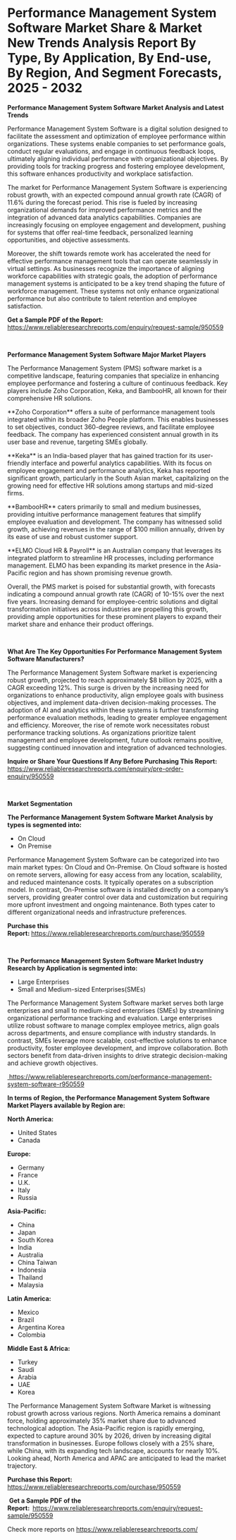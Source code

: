<p><h1>Performance Management System Software Market Share & Market New Trends Analysis Report By Type, By Application, By End-use, By Region, And Segment Forecasts, 2025 - 2032</h1></p><p><strong>Performance Management System Software Market Analysis and Latest Trends</strong></p>
<p><p>Performance Management System Software is a digital solution designed to facilitate the assessment and optimization of employee performance within organizations. These systems enable companies to set performance goals, conduct regular evaluations, and engage in continuous feedback loops, ultimately aligning individual performance with organizational objectives. By providing tools for tracking progress and fostering employee development, this software enhances productivity and workplace satisfaction.</p><p>The market for Performance Management System Software is experiencing robust growth, with an expected compound annual growth rate (CAGR) of 11.6% during the forecast period. This rise is fueled by increasing organizational demands for improved performance metrics and the integration of advanced data analytics capabilities. Companies are increasingly focusing on employee engagement and development, pushing for systems that offer real-time feedback, personalized learning opportunities, and objective assessments. </p><p>Moreover, the shift towards remote work has accelerated the need for effective performance management tools that can operate seamlessly in virtual settings. As businesses recognize the importance of aligning workforce capabilities with strategic goals, the adoption of performance management systems is anticipated to be a key trend shaping the future of workforce management. These systems not only enhance organizational performance but also contribute to talent retention and employee satisfaction.</p></p>
<p><strong>Get a Sample PDF of the Report:&nbsp;</strong> <a href="https://www.reliableresearchreports.com/enquiry/request-sample/950559?utm_campaign=2244&utm_medium=2&utm_source=Github&utm_content=ia&utm_term=06032025&utm_id=performance-management-system-software">https://www.reliableresearchreports.com/enquiry/request-sample/950559</a></p>
<p>&nbsp;</p>
<p><strong>Performance Management System Software Major Market Players</strong></p>
<p><p>The Performance Management System (PMS) software market is a competitive landscape, featuring companies that specialize in enhancing employee performance and fostering a culture of continuous feedback. Key players include Zoho Corporation, Keka, and BambooHR, all known for their comprehensive HR solutions.</p><p>**Zoho Corporation** offers a suite of performance management tools integrated within its broader Zoho People platform. This enables businesses to set objectives, conduct 360-degree reviews, and facilitate employee feedback. The company has experienced consistent annual growth in its user base and revenue, targeting SMEs globally.</p><p>**Keka** is an India-based player that has gained traction for its user-friendly interface and powerful analytics capabilities. With its focus on employee engagement and performance analytics, Keka has reported significant growth, particularly in the South Asian market, capitalizing on the growing need for effective HR solutions among startups and mid-sized firms.</p><p>**BambooHR** caters primarily to small and medium businesses, providing intuitive performance management features that simplify employee evaluation and development. The company has witnessed solid growth, achieving revenues in the range of $100 million annually, driven by its ease of use and robust customer support.</p><p>**ELMO Cloud HR & Payroll** is an Australian company that leverages its integrated platform to streamline HR processes, including performance management. ELMO has been expanding its market presence in the Asia-Pacific region and has shown promising revenue growth.</p><p>Overall, the PMS market is poised for substantial growth, with forecasts indicating a compound annual growth rate (CAGR) of 10-15% over the next five years. Increasing demand for employee-centric solutions and digital transformation initiatives across industries are propelling this growth, providing ample opportunities for these prominent players to expand their market share and enhance their product offerings.</p></p>
<p>&nbsp;</p>
<p><strong>What Are The Key Opportunities For Performance Management System Software Manufacturers?</strong></p>
<p><p>The Performance Management System Software market is experiencing robust growth, projected to reach approximately $8 billion by 2025, with a CAGR exceeding 12%. This surge is driven by the increasing need for organizations to enhance productivity, align employee goals with business objectives, and implement data-driven decision-making processes. The adoption of AI and analytics within these systems is further transforming performance evaluation methods, leading to greater employee engagement and efficiency. Moreover, the rise of remote work necessitates robust performance tracking solutions. As organizations prioritize talent management and employee development, future outlook remains positive, suggesting continued innovation and integration of advanced technologies.</p></p>
<p><strong>Inquire or Share Your Questions If Any Before Purchasing This Report:</strong> <a href="https://www.reliableresearchreports.com/enquiry/pre-order-enquiry/950559?utm_campaign=2244&utm_medium=2&utm_source=Github&utm_content=ia&utm_term=06032025&utm_id=performance-management-system-software">https://www.reliableresearchreports.com/enquiry/pre-order-enquiry/950559</a></p>
<p>&nbsp;</p>
<p><strong>Market Segmentation</strong></p>
<p><strong>The Performance Management System Software Market Analysis by types is segmented into:</strong></p>
<p><ul><li>On Cloud</li><li>On Premise</li></ul></p>
<p><p>Performance Management System Software can be categorized into two main market types: On Cloud and On-Premise. On Cloud software is hosted on remote servers, allowing for easy access from any location, scalability, and reduced maintenance costs. It typically operates on a subscription model. In contrast, On-Premise software is installed directly on a company’s servers, providing greater control over data and customization but requiring more upfront investment and ongoing maintenance. Both types cater to different organizational needs and infrastructure preferences.</p></p>
<p><strong>Purchase this Report:&nbsp;</strong><a href="https://www.reliableresearchreports.com/purchase/950559?utm_campaign=2244&utm_medium=2&utm_source=Github&utm_content=ia&utm_term=06032025&utm_id=performance-management-system-software">https://www.reliableresearchreports.com/purchase/950559</a></p>
<p>&nbsp;</p>
<p><strong>The Performance Management System Software Market Industry Research by Application is segmented into:</strong></p>
<p><ul><li>Large Enterprises</li><li>Small and Medium-sized Enterprises(SMEs)</li></ul></p>
<p><p>The Performance Management System Software market serves both large enterprises and small to medium-sized enterprises (SMEs) by streamlining organizational performance tracking and evaluation. Large enterprises utilize robust software to manage complex employee metrics, align goals across departments, and ensure compliance with industry standards. In contrast, SMEs leverage more scalable, cost-effective solutions to enhance productivity, foster employee development, and improve collaboration. Both sectors benefit from data-driven insights to drive strategic decision-making and achieve growth objectives.</p></p>
<p><a href="https://www.reliableresearchreports.com/performance-management-system-software-r950559?utm_campaign=2244&utm_medium=2&utm_source=Github&utm_content=ia&utm_term=06032025&utm_id=performance-management-system-software">&nbsp;https://www.reliableresearchreports.com/performance-management-system-software-r950559</a></p>
<p><strong>In terms of Region, the Performance Management System Software Market Players available by Region are:</strong></p>
<p>
    <p> <strong> North America: </strong>
        <ul>
            <li>United States</li>
            <li>Canada</li>
        </ul>
        </p> 
    <p> <strong> Europe: </strong>
        <ul>
            <li>Germany</li>
            <li>France</li>
            <li>U.K.</li>
            <li>Italy</li>
            <li>Russia</li>
        </ul>
        </p> 
    <p> <strong> Asia-Pacific: </strong>
        <ul>
            <li>China</li>
            <li>Japan</li>
            <li>South Korea</li>
            <li>India</li>
            <li>Australia</li>
            <li>China Taiwan</li>
            <li>Indonesia</li>
            <li>Thailand</li>
            <li>Malaysia</li>
        </ul>
        </p> 
    <p> <strong> Latin America: </strong>
        <ul>
            <li>Mexico</li>
            <li>Brazil</li>
            <li>Argentina Korea</li>
            <li>Colombia</li>
        </ul>
        </p> 
    <p> <strong> Middle East & Africa: </strong>
        <ul>
            <li>Turkey</li>
            <li>Saudi</li>
            <li>Arabia</li>
            <li>UAE</li>
            <li>Korea</li>
        </ul>
    </p>
    </p>
<p><p>The Performance Management System Software Market is witnessing robust growth across various regions. North America remains a dominant force, holding approximately 35% market share due to advanced technological adoption. The Asia-Pacific region is rapidly emerging, expected to capture around 30% by 2026, driven by increasing digital transformation in businesses. Europe follows closely with a 25% share, while China, with its expanding tech landscape, accounts for nearly 10%. Looking ahead, North America and APAC are anticipated to lead the market trajectory.</p></p>
<p><strong>Purchase this Report: </strong><a href="https://www.reliableresearchreports.com/purchase/950559?utm_campaign=2244&utm_medium=2&utm_source=Github&utm_content=ia&utm_term=06032025&utm_id=performance-management-system-software">https://www.reliableresearchreports.com/purchase/950559</a></p>
<p>&nbsp;<strong>Get a Sample PDF of the Report:&nbsp;&nbsp;</strong><a href="https://www.reliableresearchreports.com/enquiry/request-sample/950559?utm_campaign=2244&utm_medium=2&utm_source=Github&utm_content=ia&utm_term=06032025&utm_id=performance-management-system-software">https://www.reliableresearchreports.com/enquiry/request-sample/950559</a></p>
<p><strong></strong></p>
<p>Check more reports on <a href="https://www.reliableresearchreports.com/?utm_campaign=2244&utm_medium=2&utm_source=Github&utm_content=ia&utm_term=06032025&utm_id=performance-management-system-software">https://www.reliableresearchreports.com/</a></p>
